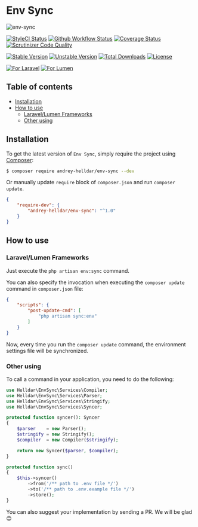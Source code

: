 # Env Sync

![env-sync](https://user-images.githubusercontent.com/10347617/101372725-4276fa00-38bd-11eb-818b-0e6a599edcb7.png)

[![StyleCI Status][badge_styleci]][link_styleci]
[![Github Workflow Status][badge_build]][link_build]
[![Coverage Status][badge_coverage]][link_scrutinizer]
[![Scrutinizer Code Quality][badge_quality]][link_scrutinizer]

[![Stable Version][badge_stable]][link_packagist]
[![Unstable Version][badge_unstable]][link_packagist]
[![Total Downloads][badge_downloads]][link_packagist]
[![License][badge_license]][link_license]

[![For Laravel][badge_laravel]][link_packagist]
[![For Lumen][badge_lumen]][link_packagist]

## Table of contents

* [Installation](#installation)
* [How to use](#how-to-use)
    * [Laravel/Lumen Frameworks](#laravellumen-frameworks)
    * [Other using](#other-using)

## Installation

To get the latest version of `Env Sync`, simply require the project using [Composer](https://getcomposer.org):

```bash
$ composer require andrey-helldar/env-sync --dev
```

Or manually update `require` block of `composer.json` and run `composer update`.

```json
{
    "require-dev": {
        "andrey-helldar/env-sync": "^1.0"
    }
}
```

## How to use

### Laravel/Lumen Frameworks

Just execute the `php artisan env:sync` command.

You can also specify the invocation when executing the `composer update` command in `composer.json` file:

```json
{
    "scripts": {
        "post-update-cmd": [
            "php artisan sync:env"
        ]
    }
}
```

Now, every time you run the `composer update` command, the environment settings file will be synchronized.

### Other using

To call a command in your application, you need to do the following:

```php
use Helldar\EnvSync\Services\Compiler;
use Helldar\EnvSync\Services\Parser;
use Helldar\EnvSync\Services\Stringify;
use Helldar\EnvSync\Services\Syncer;

protected function syncer(): Syncer
{
    $parser    = new Parser();
    $stringify = new Stringify();
    $compiler  = new Compiler($stringify);

    return new Syncer($parser, $compiler);
}

protected function sync()
{
    $this->syncer()
        ->from('/** path to .env file */')
        ->to('/** path to .env.example file */')
        ->store();
}
```

You can also suggest your implementation by sending a PR. We will be glad 😊

[badge_build]:          https://img.shields.io/github/workflow/status/andrey-helldar/env-sync/phpunit?style=flat-square

[badge_downloads]:      https://img.shields.io/packagist/dt/andrey-helldar/env-sync.svg?style=flat-square

[badge_laravel]:        https://img.shields.io/badge/Laravel-6.x%20%7C%207.x%20%7C%208.x-orange.svg?style=flat-square

[badge_lumen]:          https://img.shields.io/badge/Lumen-6.x%20%7C%207.x%20%7C%208.x-orange.svg?style=flat-square

[badge_license]:        https://img.shields.io/packagist/l/andrey-helldar/env-sync.svg?style=flat-square

[badge_coverage]:       https://img.shields.io/scrutinizer/coverage/g/andrey-helldar/env-sync.svg?style=flat-square

[badge_quality]:        https://img.shields.io/scrutinizer/g/andrey-helldar/env-sync.svg?style=flat-square

[badge_stable]:         https://img.shields.io/github/v/release/andrey-helldar/env-sync?label=stable&style=flat-square

[badge_styleci]:        https://styleci.io/repos/317845207/shield

[badge_unstable]:       https://img.shields.io/badge/unstable-dev--main-orange?style=flat-square

[link_build]:           https://github.com/andrey-helldar/env-sync/actions

[link_license]:         LICENSE

[link_packagist]:       https://packagist.org/packages/andrey-helldar/env-sync

[link_scrutinizer]:     https://scrutinizer-ci.com/g/andrey-helldar/env-sync/?branch=main

[link_styleci]:         https://github.styleci.io/repos/317845207
